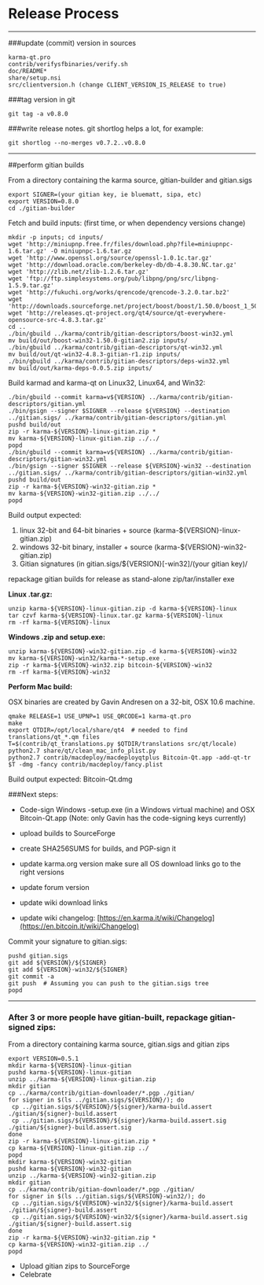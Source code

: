 Release Process
====================

* * *

###update (commit) version in sources


	karma-qt.pro
	contrib/verifysfbinaries/verify.sh
	doc/README*
	share/setup.nsi
	src/clientversion.h (change CLIENT_VERSION_IS_RELEASE to true)

###tag version in git

	git tag -a v0.8.0

###write release notes. git shortlog helps a lot, for example:

	git shortlog --no-merges v0.7.2..v0.8.0

* * *

##perform gitian builds

 From a directory containing the karma source, gitian-builder and gitian.sigs
  
	export SIGNER=(your gitian key, ie bluematt, sipa, etc)
	export VERSION=0.8.0
	cd ./gitian-builder

 Fetch and build inputs: (first time, or when dependency versions change)

	mkdir -p inputs; cd inputs/
	wget 'http://miniupnp.free.fr/files/download.php?file=miniupnpc-1.6.tar.gz' -O miniupnpc-1.6.tar.gz
	wget 'http://www.openssl.org/source/openssl-1.0.1c.tar.gz'
	wget 'http://download.oracle.com/berkeley-db/db-4.8.30.NC.tar.gz'
	wget 'http://zlib.net/zlib-1.2.6.tar.gz'
	wget 'ftp://ftp.simplesystems.org/pub/libpng/png/src/libpng-1.5.9.tar.gz'
	wget 'http://fukuchi.org/works/qrencode/qrencode-3.2.0.tar.bz2'
	wget 'http://downloads.sourceforge.net/project/boost/boost/1.50.0/boost_1_50_0.tar.bz2'
	wget 'http://releases.qt-project.org/qt4/source/qt-everywhere-opensource-src-4.8.3.tar.gz'
	cd ..
	./bin/gbuild ../karma/contrib/gitian-descriptors/boost-win32.yml
	mv build/out/boost-win32-1.50.0-gitian2.zip inputs/
	./bin/gbuild ../karma/contrib/gitian-descriptors/qt-win32.yml
	mv build/out/qt-win32-4.8.3-gitian-r1.zip inputs/
	./bin/gbuild ../karma/contrib/gitian-descriptors/deps-win32.yml
	mv build/out/karma-deps-0.0.5.zip inputs/

 Build karmad and karma-qt on Linux32, Linux64, and Win32:
  
	./bin/gbuild --commit karma=v${VERSION} ../karma/contrib/gitian-descriptors/gitian.yml
	./bin/gsign --signer $SIGNER --release ${VERSION} --destination ../gitian.sigs/ ../karma/contrib/gitian-descriptors/gitian.yml
	pushd build/out
	zip -r karma-${VERSION}-linux-gitian.zip *
	mv karma-${VERSION}-linux-gitian.zip ../../
	popd
	./bin/gbuild --commit karma=v${VERSION} ../karma/contrib/gitian-descriptors/gitian-win32.yml
	./bin/gsign --signer $SIGNER --release ${VERSION}-win32 --destination ../gitian.sigs/ ../karma/contrib/gitian-descriptors/gitian-win32.yml
	pushd build/out
	zip -r karma-${VERSION}-win32-gitian.zip *
	mv karma-${VERSION}-win32-gitian.zip ../../
	popd

  Build output expected:

  1. linux 32-bit and 64-bit binaries + source (karma-${VERSION}-linux-gitian.zip)
  2. windows 32-bit binary, installer + source (karma-${VERSION}-win32-gitian.zip)
  3. Gitian signatures (in gitian.sigs/${VERSION}[-win32]/(your gitian key)/

repackage gitian builds for release as stand-alone zip/tar/installer exe

**Linux .tar.gz:**

	unzip karma-${VERSION}-linux-gitian.zip -d karma-${VERSION}-linux
	tar czvf karma-${VERSION}-linux.tar.gz karma-${VERSION}-linux
	rm -rf karma-${VERSION}-linux

**Windows .zip and setup.exe:**

	unzip karma-${VERSION}-win32-gitian.zip -d karma-${VERSION}-win32
	mv karma-${VERSION}-win32/karma-*-setup.exe .
	zip -r karma-${VERSION}-win32.zip bitcoin-${VERSION}-win32
	rm -rf karma-${VERSION}-win32

**Perform Mac build:**

  OSX binaries are created by Gavin Andresen on a 32-bit, OSX 10.6 machine.

	qmake RELEASE=1 USE_UPNP=1 USE_QRCODE=1 karma-qt.pro
	make
	export QTDIR=/opt/local/share/qt4  # needed to find translations/qt_*.qm files
	T=$(contrib/qt_translations.py $QTDIR/translations src/qt/locale)
	python2.7 share/qt/clean_mac_info_plist.py
	python2.7 contrib/macdeploy/macdeployqtplus Bitcoin-Qt.app -add-qt-tr $T -dmg -fancy contrib/macdeploy/fancy.plist

 Build output expected: Bitcoin-Qt.dmg

###Next steps:

* Code-sign Windows -setup.exe (in a Windows virtual machine) and
  OSX Bitcoin-Qt.app (Note: only Gavin has the code-signing keys currently)

* upload builds to SourceForge

* create SHA256SUMS for builds, and PGP-sign it

* update karma.org version
  make sure all OS download links go to the right versions

* update forum version

* update wiki download links

* update wiki changelog: [https://en.karma.it/wiki/Changelog](https://en.bitcoin.it/wiki/Changelog)

Commit your signature to gitian.sigs:

	pushd gitian.sigs
	git add ${VERSION}/${SIGNER}
	git add ${VERSION}-win32/${SIGNER}
	git commit -a
	git push  # Assuming you can push to the gitian.sigs tree
	popd

-------------------------------------------------------------------------

### After 3 or more people have gitian-built, repackage gitian-signed zips:

From a directory containing karma source, gitian.sigs and gitian zips

	export VERSION=0.5.1
	mkdir karma-${VERSION}-linux-gitian
	pushd karma-${VERSION}-linux-gitian
	unzip ../karma-${VERSION}-linux-gitian.zip
	mkdir gitian
	cp ../karma/contrib/gitian-downloader/*.pgp ./gitian/
	for signer in $(ls ../gitian.sigs/${VERSION}/); do
	 cp ../gitian.sigs/${VERSION}/${signer}/karma-build.assert ./gitian/${signer}-build.assert
	 cp ../gitian.sigs/${VERSION}/${signer}/karma-build.assert.sig ./gitian/${signer}-build.assert.sig
	done
	zip -r karma-${VERSION}-linux-gitian.zip *
	cp karma-${VERSION}-linux-gitian.zip ../
	popd
	mkdir karma-${VERSION}-win32-gitian
	pushd karma-${VERSION}-win32-gitian
	unzip ../karma-${VERSION}-win32-gitian.zip
	mkdir gitian
	cp ../karma/contrib/gitian-downloader/*.pgp ./gitian/
	for signer in $(ls ../gitian.sigs/${VERSION}-win32/); do
	 cp ../gitian.sigs/${VERSION}-win32/${signer}/karma-build.assert ./gitian/${signer}-build.assert
	 cp ../gitian.sigs/${VERSION}-win32/${signer}/karma-build.assert.sig ./gitian/${signer}-build.assert.sig
	done
	zip -r karma-${VERSION}-win32-gitian.zip *
	cp karma-${VERSION}-win32-gitian.zip ../
	popd

- Upload gitian zips to SourceForge
- Celebrate 
